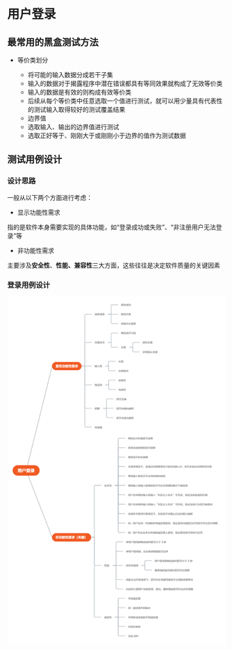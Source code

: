 # 用户登录

## 最常用的黑盒测试方法

+ 等价类划分

  + 将可能的输入数据分成若干子集
  + 输入的数据对于揭露程序中潜在错误都具有等同效果就构成了无效等价类
  + 输入的数据是有效的则构成有效等价类
  + 后续从每个等价类中任意选取一个值进行测试，就可以用少量具有代表性的测试输入取得较好的测试覆盖结果
  + 边界值
  + 选取输入、输出的边界值进行测试
  + 选取正好等于、刚刚大于或刚刚小于边界的值作为测试数据

## 测试用例设计

### 设计思路

一般从以下两个方面进行考虑：

+ 显示功能性需求

指的是软件本身需要实现的具体功能，如“登录成功或失败”、“非注册用户无法登录”等

+ 非功能性需求

主要涉及**安全性**、**性能、兼容性**三大方面，这些往往是决定软件质量的关键因素

### 登录用例设计

![login](images/login.png)





